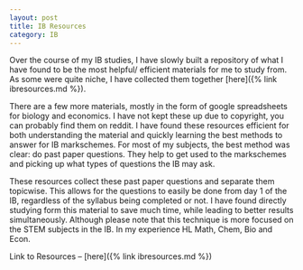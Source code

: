 ```yaml
---
layout: post
title: IB Resources
category: IB 
---
```


Over the course of my IB studies, I have slowly built a repository of what I have found to be the most helpful/ efficient materials for me to study from. As some were quite niche, I have collected them together [here]({% link ibresources.md %}). <!--more-->

There are a few more materials, mostly in the form of google spreadsheets for biology and economics. I have not kept these up due to copyright, you can probably find them on reddit. 
I have found these resources efficient for both understanding the material and quickly learning the best methods to answer for IB markschemes. For most of my subjects, the best method was clear: do past paper questions. They help to get used to the markschemes and picking up what types of questions the IB may ask. 

These resources collect these past paper questions and separate them topicwise. This allows for the questions to easily be done from day 1 of the IB, regardless of the syllabus being completed or not. I have found directly studying form this material to save much time, while leading to better results simultaneously. Although please note that this technique is more focused on the STEM subjects in the IB. In my experience HL Math, Chem, Bio and Econ. 

Link to Resources – [here]({% link ibresources.md %})



